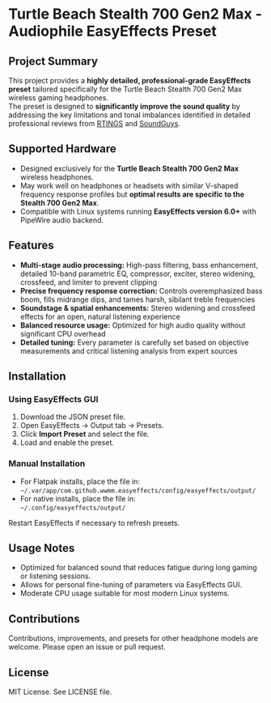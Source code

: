 # Turtle Beach Stealth 700 Gen2 Max - Audiophile EasyEffects Preset

## Project Summary
This project provides a **highly detailed, professional-grade EasyEffects preset** tailored specifically for the Turtle Beach Stealth 700 Gen2 Max wireless gaming headphones.  
The preset is designed to **significantly improve the sound quality** by addressing the key limitations and tonal imbalances identified in detailed professional reviews from [RTINGS](https://www.rtings.com/headphones/reviews/turtle-beach/stealth-700-gen-2-wireless) and [SoundGuys](https://www.soundguys.com/turtle-beach-stealth-700-gen-2-max-review-73902/).

## Supported Hardware
- Designed exclusively for the **Turtle Beach Stealth 700 Gen2 Max** wireless headphones.
- May work well on headphones or headsets with similar V-shaped frequency response profiles but **optimal results are specific to the Stealth 700 Gen2 Max**.
- Compatible with Linux systems running **EasyEffects version 6.0+** with PipeWire audio backend.

## Features
- **Multi-stage audio processing:** High-pass filtering, bass enhancement, detailed 10-band parametric EQ, compressor, exciter, stereo widening, crossfeed, and limiter to prevent clipping  
- **Precise frequency response correction:** Controls overemphasized bass boom, fills midrange dips, and tames harsh, sibilant treble frequencies  
- **Soundstage & spatial enhancements:** Stereo widening and crossfeed effects for an open, natural listening experience  
- **Balanced resource usage:** Optimized for high audio quality without significant CPU overhead  
- **Detailed tuning:** Every parameter is carefully set based on objective measurements and critical listening analysis from expert sources  

## Installation

### Using EasyEffects GUI
1. Download the JSON preset file.
2. Open EasyEffects → Output tab → Presets.
3. Click **Import Preset** and select the file.
4. Load and enable the preset.

### Manual Installation
- For Flatpak installs, place the file in:  
  `~/.var/app/com.github.wwmm.easyeffects/config/easyeffects/output/`
- For native installs, place the file in:  
  `~/.config/easyeffects/output/`

Restart EasyEffects if necessary to refresh presets.

## Usage Notes
- Optimized for balanced sound that reduces fatigue during long gaming or listening sessions.
- Allows for personal fine-tuning of parameters via EasyEffects GUI.
- Moderate CPU usage suitable for most modern Linux systems.

## Contributions
Contributions, improvements, and presets for other headphone models are welcome. Please open an issue or pull request.

## License
MIT License. See LICENSE file.
